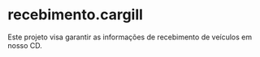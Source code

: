 # recebimento.cargill
Este projeto visa garantir as informações de recebimento de veículos em nosso CD.
